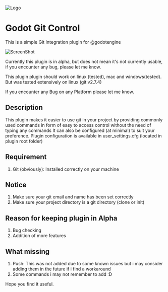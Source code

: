 ![Logo](https://dl.dropboxusercontent.com/s/z0ir0ihobnzp65f/godot_git_control_logo.png?dl=0)

# Godot Git Control #

This is a simple Git Integration plugin for @godotengine

![ScreenShot](https://dl.dropboxusercontent.com/s/pwulhqvnymn7dvh/screenshot_godot_git_control.png?dl=0)

Currently this plugin is in alpha, but does not mean it's not currently usable, if you encounter any bug, please let me know.

This plugin plugin should work on linux (tested), mac and windows(tested).
But was tested extensively on linux (git v2.7.4)

If you encounter any Bug on any Platform please let me know.

## Description ##
This plugin makes it easier to use git in your project by providing commonly used commands in form of easy to access control without the need of typing any commands
It can also be configured (at minimal) to suit your preference. Plugin configuration is available in user_settings.cfg (located in plugin root folder)

## Requirement ##
1. Git (obviously): Installed correctly on your machine

## Notice
1. Make sure your git email and name has been set correctly
2. Make sure your project directory is a git directory (clone or init)

## Reason for keeping plugin in Alpha ##
1. Bug checking
2. Addition of more features

## What missing ##
1. Push: This was not added due to some known issues but i may consider adding them in the future if i find a workaround
2. Some commands i may not remember to add :D

Hope you find it useful.



